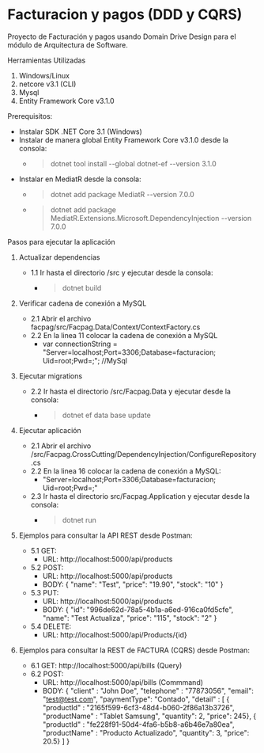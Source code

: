 # Facturacion y pagos (DDD y CQRS)
Proyecto de Facturación y pagos usando Domain Drive Design para el módulo de Arquitectura de Software.

Herramientas Utilizadas
1. Windows/Linux
2. netcore v3.1 (CLI)
2. Mysql
3. Entity Framework Core v3.1.0

Prerequisitos:
- Instalar SDK .NET Core 3.1 (Windows)
- Instalar de manera global Entity Framework Core v3.1.0 desde la consola:
    - > dotnet tool install --global dotnet-ef --version 3.1.0
- Instalar en MediatR desde la consola:
    - > dotnet add package MediatR --version 7.0.0
    - > dotnet add package MediatR.Extensions.Microsoft.DependencyInjection --version 7.0.0

Pasos para ejecutar la aplicación
1.  Actualizar dependencias
    - 1.1 Ir hasta el directorio /src y ejecutar desde la consola:
        - > dotnet build

2. Verificar cadena de conexión a MySQL
    - 2.1 Abrir el archivo facpag/src/Facpag.Data/Context/ContextFactory.cs
    - 2.2 En la linea 11 colocar la cadena de conexión a MySQL
        - var connectionString = "Server=localhost;Port=3306;Database=facturacion; Uid=root;Pwd=;"; //MySql

3. Ejecutar migrations
    - 2.2 Ir hasta el directorio /src/Facpag.Data y ejecutar desde la consola:
        - > dotnet ef data base update

4. Ejecutar aplicación
    - 2.1 Abrir el archivo /src/Facpag.CrossCutting/DependencyInjection/ConfigureRepository.cs    
    - 2.2 En la linea 16 colocar la cadena de conexión a MySQL:
        - "Server=localhost;Port=3306;Database=facturacion; Uid=root;Pwd=;"
    - 2.3 Ir hasta el directorio src/Facpag.Application y ejecutar desde la consola:
        - > dotnet run

5. Ejemplos para consultar la API REST desde Postman:

    - 5.1 GET:
        - URL: http://localhost:5000/api/products
    - 5.2 POST:
        - URL: http://localhost:5000/api/products 
        - BODY: {
                "name": "Test",
                "price": "19.90",
                "stock": "10"
            }
    - 5.3 PUT:
        - URL: http://localhost:5000/api/products
        - BODY: {
                "id": "996de62d-78a5-4b1a-a6ed-916ca0fd5cfe",
                "name": "Test Actualiza",
                "price": "115",
                "stock": "2"
            }
    - 5.4 DELETE:
        - URL: http://localhost:5000/api/Products/{id}

6. Ejemplos para consultar la REST de FACTURA (CQRS) desde Postman:
    
    - 6.1 GET: http://localhost:5000/api/bills (Query)
    - 6.2 POST:
        - URL: http://localhost:5000/api/bills (Commmand)
        - BODY: {
                    "client" : "John Doe",
                    "telephone" : "77873056",
                    "email": "test@test.com",
                    "paymentType": "Contado",
                    "detail" : [
                        { "productId" : "2165f599-6cf3-48d4-b060-2f86a13b3726", "productName" : "Tablet Samsung", "quantity": 2, "price": 245},
                        { "productId" : "fe228f91-50d4-4fa6-b5b8-a6b46e7a80ea", "productName" : "Producto Actualizado", "quantity": 3, "price": 20.5}
                    ]
                }
